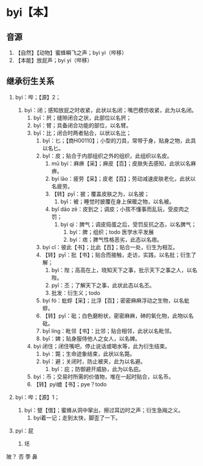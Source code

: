 # byi【本】

## 音源

1. 【自然】【动物】蜜蜂瞬飞之声；byi yi（哔移）
2. 【本能】放屁声；byi yi（哔移）

## 继承衍生关系

1. byi：哔；【源】2；
   1. byì：闭；感知放屁之时收紧，此状以名闭；嘴巴模仿收紧，此为以名闭。
      1. byī：屄；缝隙闭合之状，此部位以名屄；
      2. byī：臂；具备闭合功能的部位，以名臂。
      3. byī：比；闭合时两者贴合，以状以名比；
         1. byī：匕；【商H00110】；小型的刀具，常带于身，贴身之物，此具以名匕。
         2. byǐ：皮；贴合于内部组织之外的组织，此组织以名皮。
            1. mū byí：麻痹【采】；麻皮【百】；皮肤失去感知，此状以名麻痹。
            2. byí lāo：疲劳【采】；皮老【百】；劳动减速皮肤老化，此状以名疲劳。
            3. 【转】pyī：披；覆盖皮肤之为，以名披；
               1. byǐ：被；睡觉时披覆在身上保暖之物，以名被。
            4. byǐ dāo zē：皮到之；调皮；小孩不懂事而乱玩，受皮肉之罚；
               1. byí qì：脾气；调皮捣蛋之后，受罚反抗之态，以名脾气；
                  1. byí：脾；组织；todo 医学水平发展
                  2. byí：痞；脾气性格恶劣，此态以名痞。
         3. byí cǐ：彼此【书】；比此【百】；贴合一处，衍生为相互。
         4. 【转】pyī：批【书】；贴合而接触，走访，实践，以名批；衍生了解；
            1. byì：陛；高高在上，晓知天下之事，批示天下之事之人，以名陛。
            2. pyī：丕；了解天下之事，此状此态以名丕。
            3. 批发：衍生义；todo
         5.  byí fó：蚍蜉【采】；比浮【百】；密密麻麻浮动之生物，以名蚍蜉。
         6. 【转】pyī：砒；白色磨粉状，密密麻麻，砷的氧化物，此物以名砒。
         7.  byī líng：毗邻【书】：比邻；贴合相邻，此状以名毗邻。
         8.  byī：婢；贴身服侍他人之女人，以名婢。
      4. byì 闭住；闭住嘴吧，停止说话或喝水等，此为衍生结束。
         1. byì：斃；生命迹象结束，此状以名斃。
         2. byǐ：避；关闭时，防止被夹，此为以名避。
            1. byǐ：庇；防御避开威胁，此为以名庇。
      5. byí：币；交易时所需的价值物，堆在一起时贴合，以名币。
      6. 【转】pyì媲【书】；pye？todo
2. byi：哔；【源】1；
   1. byí：躄【借】；蜜蜂从洞中窜出，擦过耳边时之声；衍生急飚之义。
      1. byí着一记；走到太快，脚歪了一下。

3.  pyi：屁
    1.  坯


陂？
否
荸
鼻



